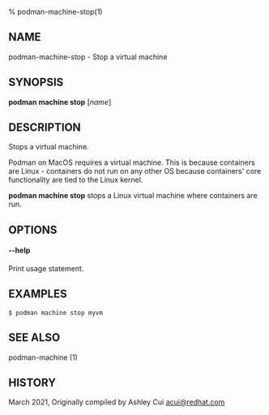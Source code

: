 % podman-machine-stop(1)

## NAME
podman\-machine\-stop - Stop a virtual machine

## SYNOPSIS
**podman machine stop** [*name*]

## DESCRIPTION

Stops a virtual machine.

Podman on MacOS requires a virtual machine. This is because containers are Linux -
containers do not run on any other OS because containers' core functionality are
tied to the Linux kernel.

**podman machine stop** stops a Linux virtual machine where containers are run.

## OPTIONS

#### **\-\-help**

Print usage statement.

## EXAMPLES

```
$ podman machine stop myvm
```

## SEE ALSO
podman-machine (1)

## HISTORY
March 2021, Originally compiled by Ashley Cui <acui@redhat.com>
